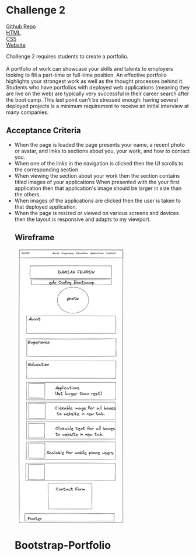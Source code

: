 #
<h1>Challenge 2 </h1>

[Github Repo](https://github.com/damianfearon/challenge2)</br>
[HTML](https://github.com/damianfearon/challenge2/blob/main/index.html)</br>
[CSS](https://github.com/damianfearon/challenge2/tree/main/css)</br>
[Website](https://damianfearon.github.io/challenge2/)

Challenge 2 requires students to create a portfolio. </br>
<br> A portfolio of work can showcase your skills and talents to employers looking to fill a part-time or full-time position. An effective portfolio highlights your strongest work as well as the thought processes behind it. Students who have portfolios with deployed web applications (meaning they are live on the web) are typically very successful in their career search after the boot camp. This last point can’t be stressed enough: having several deployed projects is a minimum requirement to receive an initial interview at many companies. </br>

<h2>Acceptance Criteria</h2>


<ul>
 <li>
 When the page is loaded the page presents your name, a recent photo or avatar, and links to sections about you, your work, and how to contact you.</li>
<li>When one of the links in the navigation is clicked then the UI scrolls to the corresponding section</li>
<li>When viewing the section about your work then the section contains titled images of your applications
When presented with the your first application then that application's image should be larger in size than the others. </li>
<li>When images of the applications are clicked then the user is taken to that deployed application. </li>
<li>When the page is resized or viewed on various screens and devices then the layout is responsive and adapts to my viewport. </li>

<h2>Wireframe</h2>

<img
  src="images\wireframe.png"
  alt="Alt text"
  title="Optional title"
  style="display: inline-block; margin: 0 auto; max-width: 300px">


# Bootstrap-Portfolio

